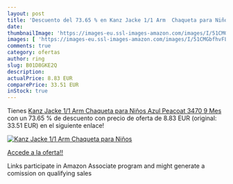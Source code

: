 ```yaml
---
layout: post
title: 'Descuento del 73.65 % en Kanz Jacke 1/1 Arm  Chaqueta para Niños '
date: 
thumbnailImage: 'https://images-eu.ssl-images-amazon.com/images/I/51CMGbfhvFL._SL200_.jpg'
images: [ 'https://images-eu.ssl-images-amazon.com/images/I/51CMGbfhvFL._SL200_.jpg' ]
comments: true
category: ofertas
author: ring
slug: B01D8GKE2Q
description:
actualPrice: 8.83 EUR
comparePrice: 33.51 EUR
inStock: true
---
```


Tienes [Kanz Jacke 1/1 Arm  Chaqueta para Niños  Azul  Peacoat 3470  9 Mes](https://www.amazon.es/dp/B01D8GKE2Q/?tag=tolees-21) con un 73.65 % de descuento con precio de oferta de 8.83 EUR (original: 33.51 EUR) en el siguiente enlace!

[![Kanz Jacke 1/1 Arm  Chaqueta para Niños ](https://images-eu.ssl-images-amazon.com/images/I/51CMGbfhvFL._SL200_.jpg)](https://www.amazon.es/dp/B01D8GKE2Q/?tag=tolees-21)

[Accede a la oferta!!](https://www.amazon.es/dp/B01D8GKE2Q/?tag=tolees-21)

Links participate in Amazon Associate program and might generate a comission on qualifying sales


